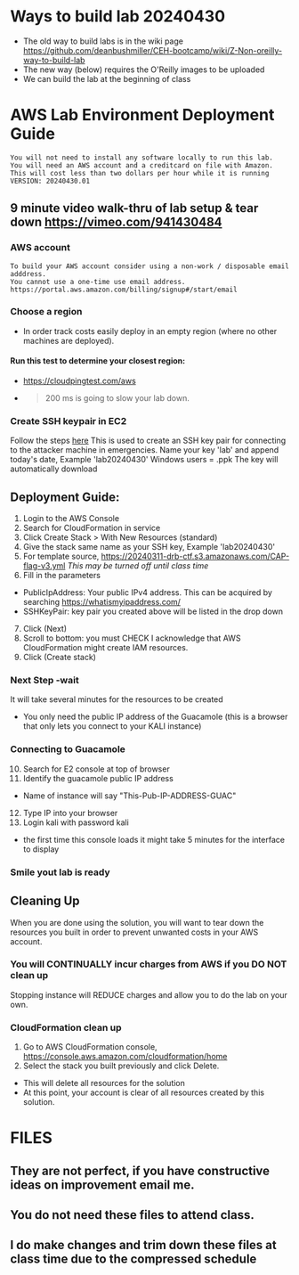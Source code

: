 # Ways to build lab 20240430
*	The old way to build labs is in the wiki page https://github.com/deanbushmiller/CEH-bootcamp/wiki/Z-Non-oreilly-way-to-build-lab
*	The new way (below) requires the O'Reilly images to be uploaded
*	We can build the lab at the beginning of class

# AWS Lab Environment Deployment Guide
	You will not need to install any software locally to run this lab.
	You will need an AWS account and a creditcard on file with Amazon.
	This will cost less than two dollars per hour while it is running
	VERSION: 20240430.01
## 9 minute video walk-thru of lab setup & tear down https://vimeo.com/941430484

### AWS account
	To build your AWS account consider using a non-work / disposable email adddress.
	You cannot use a one-time use email address.
	https://portal.aws.amazon.com/billing/signup#/start/email
### Choose a region
*	In order track costs easily deploy in an empty region (where no other machines are deployed).
#### Run this test to determine your closest region:
*	https://cloudpingtest.com/aws
*	>200 ms is going to slow your lab down.
### Create SSH keypair in EC2
Follow the steps [here](https://docs.aws.amazon.com/AWSEC2/latest/UserGuide/create-key-pairs.html#having-ec2-create-your-key-pair) 
This is used to create an SSH key pair for connecting to the attacker machine in emergencies.
Name your key 'lab' and append today's date, Example 'lab20240430'
Windows users = .ppk
The key will automatically download
## Deployment Guide:
1. Login to the AWS Console
2. Search for CloudFormation in service
3. Click Create Stack > With New Resources (standard)
4. Give the stack same name as your SSH key, Example 'lab20240430' 
5. For template source, https://20240311-drb-ctf.s3.amazonaws.com/CAP-flag-v3.yml
   _This may be turned off until class time_
6. Fill in the parameters
- PublicIpAddress: Your public IPv4 address.
  This can be acquired by searching https://whatismyipaddress.com/
- SSHKeyPair: key pair you created above will be listed in the drop down
7. Click (Next)
8. Scroll to bottom: you must CHECK I acknowledge that AWS CloudFormation might create IAM resources.
9. Click (Create stack)
### Next Step -wait
It will take several minutes for the resources to be created
- You only need the public IP address of the Guacamole (this is a browser that only lets you connect to your KALI instance)
### Connecting to Guacamole
10. Search for E2 console at top of browser
11. Identify the guacamole public IP address
- Name of instance will say "This-Pub-IP-ADDRESS-GUAC"
12. Type IP into your browser
13. Login kali with password kali
- the first time this console loads it might take 5 minutes for the interface to display
### Smile yout lab is ready

## Cleaning Up
When you are done using the solution, you will want to tear down the resources you built in order to prevent unwanted costs in your AWS account.

### You will CONTINUALLY incur charges from AWS if you DO NOT clean up
Stopping instance will REDUCE charges and allow you to do the lab on your own.

### CloudFormation clean up
1. Go to AWS CloudFormation console, https://console.aws.amazon.com/cloudformation/home
2. Select the stack you built previously and click Delete. 
- This will delete all resources for the solution
- At this point, your account is clear of all resources created by this solution.

# FILES
## They are not perfect, if you have constructive ideas on improvement email me.
## You do not need these files to attend class.
## I do make changes and trim down these files at class time due to the compressed schedule 

